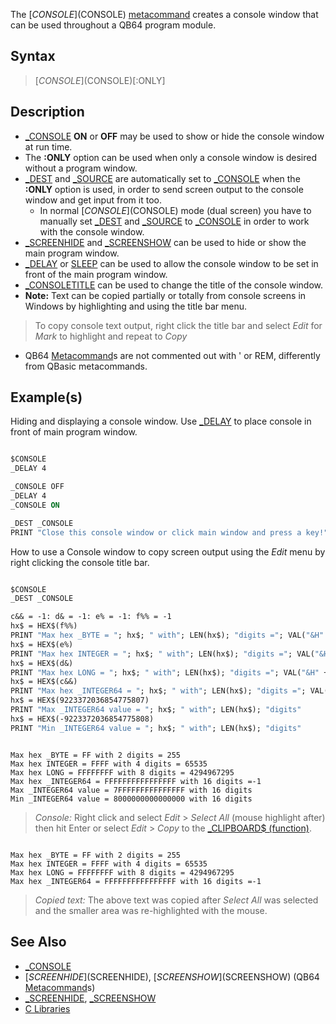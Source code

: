 The [$CONSOLE]($CONSOLE) [metacommand](metacommand) creates a console window that can be used throughout a QB64 program module.

## Syntax

> [$CONSOLE]($CONSOLE)[:ONLY]

## Description

* [_CONSOLE](_CONSOLE) **ON** or **OFF** may be used to show or hide the console window at run time.
* The **:ONLY** option can be used when only a console window is desired without a program window.
* [_DEST](_DEST) and [_SOURCE](_SOURCE) are automatically set to [_CONSOLE](_CONSOLE) when the **:ONLY** option is used, in order to send screen output to the console window and get input from it too.
  * In normal [$CONSOLE]($CONSOLE) mode (dual screen) you have to manually set [_DEST](_DEST) and [_SOURCE](_SOURCE) to [_CONSOLE](_CONSOLE) in order to work with the console window.
* [_SCREENHIDE](_SCREENHIDE) and [_SCREENSHOW](_SCREENSHOW) can be used to hide or show the main program window.
* [_DELAY](_DELAY) or [SLEEP](SLEEP) can be used to allow the console window to be set in front of the main program window.
* [_CONSOLETITLE](_CONSOLETITLE) can be used to change the title of the console window.
* **Note:** Text can be copied partially or totally from console screens in Windows by highlighting and using the title bar menu. 
> To copy console text output, right click the title bar and select *Edit* for *Mark* to highlight and repeat to *Copy* 
* QB64 [Metacommand](Metacommand)s are not commented out with ' or REM, differently from QBasic metacommands.

## Example(s)

Hiding and displaying a console window. Use [_DELAY](_DELAY) to place console in front of main program window.

```vb

$CONSOLE
_DELAY 4

_CONSOLE OFF
_DELAY 4
_CONSOLE ON

_DEST _CONSOLE
PRINT "Close this console window or click main window and press a key!" 

```

How to use a Console window to copy screen output using the *Edit* menu by right clicking the console title bar.

```vb

$CONSOLE
_DEST _CONSOLE

c&& = -1: d& = -1: e% = -1: f%% = -1
hx$ = HEX$(f%%)
PRINT "Max hex _BYTE = "; hx$; " with"; LEN(hx$); "digits ="; VAL("&H" + hx$)
hx$ = HEX$(e%)
PRINT "Max hex INTEGER = "; hx$; " with"; LEN(hx$); "digits ="; VAL("&H" + hx$)
hx$ = HEX$(d&)
PRINT "Max hex LONG = "; hx$; " with"; LEN(hx$); "digits ="; VAL("&H" + hx$)
hx$ = HEX$(c&&)
PRINT "Max hex _INTEGER64 = "; hx$; " with"; LEN(hx$); "digits ="; VAL("&H" + hx$)
hx$ = HEX$(9223372036854775807)
PRINT "Max _INTEGER64 value = "; hx$; " with"; LEN(hx$); "digits"
hx$ = HEX$(-9223372036854775808)
PRINT "Min _INTEGER64 value = "; hx$; " with"; LEN(hx$); "digits" 

```

```text

Max hex _BYTE = FF with 2 digits = 255
Max hex INTEGER = FFFF with 4 digits = 65535
Max hex LONG = FFFFFFFF with 8 digits = 4294967295
Max hex _INTEGER64 = FFFFFFFFFFFFFFFF with 16 digits =-1
Max _INTEGER64 value = 7FFFFFFFFFFFFFFF with 16 digits
Min _INTEGER64 value = 8000000000000000 with 16 digits

```

> *Console:* Right click and select *Edit* > *Select All* (mouse highlight after) then hit Enter or select *Edit* > *Copy* to the [_CLIPBOARD$ (function)](_CLIPBOARD$-(function)).

```text

Max hex _BYTE = FF with 2 digits = 255
Max hex INTEGER = FFFF with 4 digits = 65535
Max hex LONG = FFFFFFFF with 8 digits = 4294967295
Max hex _INTEGER64 = FFFFFFFFFFFFFFFF with 16 digits =-1

```

> *Copied text:* The above text was copied after *Select All* was selected and the smaller area was re-highlighted with the mouse.

## See Also

* [_CONSOLE](_CONSOLE)
* [$SCREENHIDE]($SCREENHIDE), [$SCREENSHOW]($SCREENSHOW) (QB64 [Metacommand](Metacommand)s)
* [_SCREENHIDE](_SCREENHIDE), [_SCREENSHOW](_SCREENSHOW)
* [C Libraries](C-Libraries)
